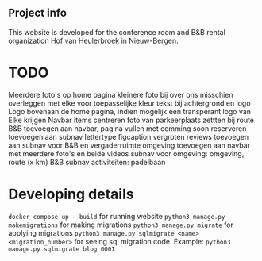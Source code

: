 ## Project info
This website is developed for the conference room and B&B rental organization Hof van Heulerbroek in Nieuw-Bergen.


# TODO 
Meerdere foto's op home pagina
kleinere foto bij over ons
misschien overleggen met elke voor toepasselijke kleur tekst bij achtergrond en logo
Logo bovenaan de home pagina, indien mogelijk een transperant logo van Elke krijgen
Navbar items centreren
foto van parkeerplaats zettten bij route
B&B toevoegen aan navbar, pagina vullen met comming soon
reserveren toevoegen aan subnav
lettertype figcaption vergroten
reviews toevoegen aan subnav voor B&B en vergaderruimte
omgeving toevoegen aan navbar met meerdere foto's en beide videos
subnav voor omgeving: omgeving, route (x km)
B&B subnav activiteiten: padelbaan

# Developing details
`docker compose up --build` for running website
`python3 manage.py makemigrations` for making migrations
`python3 manage.py migrate` for applying migrations
`python3 manage.py sqlmigrate <name> <migration_number>` for seeing sql migration code. Example: `python3 manage.py sqlmigrate blog 0001`
